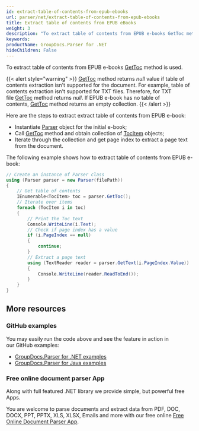 ```yaml
---
id: extract-table-of-contents-from-epub-ebooks
url: parser/net/extract-table-of-contents-from-epub-ebooks
title: Extract table of contents from EPUB eBooks
weight: 3
description: "To extract table of contents from EPUB e-books GetToc method is used."
keywords: 
productName: GroupDocs.Parser for .NET
hideChildren: False
---
```

To extract table of contents from EPUB e-books [GetToc](https://apireference.groupdocs.com/net/parser/groupdocs.parser/parser/methods/gettoc) method is used.

{{< alert style="warning" >}}
[GetToc](https://apireference.groupdocs.com/net/parser/groupdocs.parser/parser/methods/gettoc) method returns *null* value if table of contents extraction isn't supported for the document. For example, table of contents extraction isn't supported for TXT files. Therefore, for TXT file [GetToc](https://apireference.groupdocs.com/net/parser/groupdocs.parser/parser/methods/gettoc) method returns *null*. If EPUB e-book has no table of contents, [GetToc](https://apireference.groupdocs.com/net/parser/groupdocs.parser/parser/methods/gettoc) method returns an empty collection.
{{< /alert >}}

Here are the steps to extract extract table of contents from EPUB e-book:

*   Instantiate [Parser](https://apireference.groupdocs.com/net/parser/groupdocs.parser/parser) object for the initial e-book;
*   Call [GetToc](https://apireference.groupdocs.com/net/parser/groupdocs.parser/parser/methods/gettoc) method and obtain collection of [TocItem](https://apireference.groupdocs.com/net/parser/groupdocs.parser.data/tocitem) objects;
*   Iterate through the collection and get page index to extract a page text from the document.

The following example shows how to extract table of contents from EPUB e-book:

```csharp
// Create an instance of Parser class
using (Parser parser = new Parser(filePath))
{
    // Get table of contents
    IEnumerable<TocItem> toc = parser.GetToc();
    // Iterate over items
    foreach (TocItem i in toc)
    {
        // Print the Toc text
        Console.WriteLine(i.Text);
        // Check if page index has a value
        if (i.PageIndex == null)
        {
            continue;
        }
        // Extract a page text
        using (TextReader reader = parser.GetText(i.PageIndex.Value))
        {
            Console.WriteLine(reader.ReadToEnd());
        }
    }
}
```

## More resources

### GitHub examples

You may easily run the code above and see the feature in action in our GitHub examples:

*   [GroupDocs.Parser for .NET examples](https://github.com/groupdocs-parser/GroupDocs.Parser-for-.NET)    
*   [GroupDocs.Parser for Java examples](https://github.com/groupdocs-parser/GroupDocs.Parser-for-Java)    

### Free online document parser App

Along with full featured .NET library we provide simple, but powerful free Apps.

You are welcome to parse documents and extract data from PDF, DOC, DOCX, PPT, PPTX, XLS, XLSX, Emails and more with our free online [Free Online Document Parser App](https://products.groupdocs.app/parser).